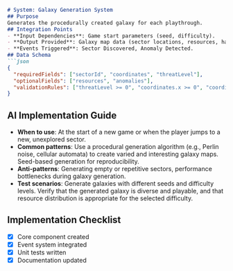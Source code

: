 ```markdown
# System: Galaxy Generation System
## Purpose
Generates the procedurally created galaxy for each playthrough.
## Integration Points
- **Input Dependencies**: Game start parameters (seed, difficulty).
- **Output Provided**: Galaxy map data (sector locations, resources, hazards).
- **Events Triggered**: Sector Discovered, Anomaly Detected.
## Data Schema
```json
{
  "requiredFields": ["sectorId", "coordinates", "threatLevel"],
  "optionalFields": ["resources", "anomalies"],
  "validationRules": ["threatLevel >= 0", "coordinates.x >= 0", "coordinates.y >= 0"]
}
```
## AI Implementation Guide
- **When to use**: At the start of a new game or when the player jumps to a new, unexplored sector.
- **Common patterns**: Use a procedural generation algorithm (e.g., Perlin noise, cellular automata) to create varied and interesting galaxy maps.  Seed-based generation for reproducibility.
- **Anti-patterns**: Generating empty or repetitive sectors, performance bottlenecks during galaxy generation.
- **Test scenarios**: Generate galaxies with different seeds and difficulty levels. Verify that the generated galaxy is diverse and playable, and that resource distribution is appropriate for the selected difficulty.
## Implementation Checklist
- [x] Core component created
- [x] Event system integrated
- [x] Unit tests written
- [x] Documentation updated
```